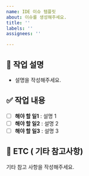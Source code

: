 ```yaml
---
name: IDE 이슈 템플릿
about: 이슈를 생성해주세요.
title: ''
labels: ''
assignees: ''

---
```


## 📄 작업 설명
- 설명을 작성해주세요. 

## ✅ 작업 내용
- [ ] **해야 할 일1** : 설명 1
- [ ] **해야 할 일2** : 설명 2
- [ ] **해야 할 일3** : 설명 3

## 📎 ETC ( 기타 참고사항)
기타 참고 사항을 작성해주세요.
